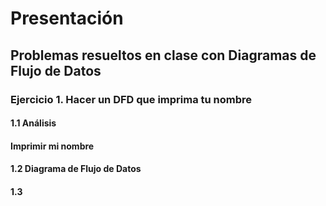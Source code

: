 #  Presentación
##  Problemas resueltos en clase con Diagramas de Flujo de Datos
###  Ejercicio 1. Hacer un DFD que imprima tu nombre
####  1.1 Análisis
####  Imprimir mi nombre
####  1.2 Diagrama de Flujo de Datos
####  1.3
